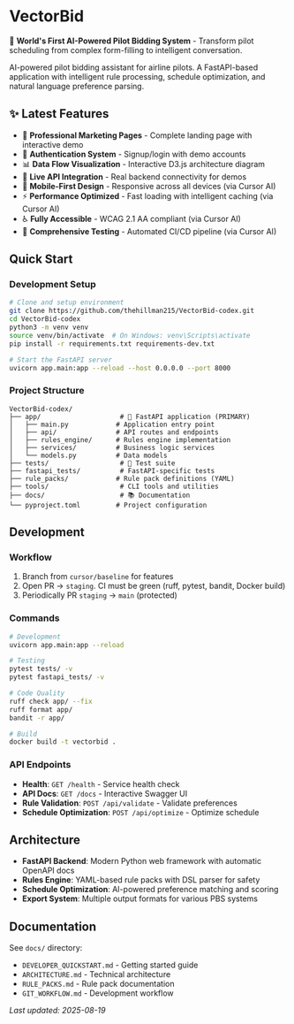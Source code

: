 # VectorBid

🚀 **World's First AI-Powered Pilot Bidding System** - Transform pilot scheduling from complex form-filling to intelligent conversation.

AI-powered pilot bidding assistant for airline pilots. A FastAPI-based application with intelligent rule processing, schedule optimization, and natural language preference parsing.

## ✨ Latest Features
- 🎨 **Professional Marketing Pages** - Complete landing page with interactive demo
- 🔐 **Authentication System** - Signup/login with demo accounts  
- 📊 **Data Flow Visualization** - Interactive D3.js architecture diagram
- 🤖 **Live API Integration** - Real backend connectivity for demos
- 📱 **Mobile-First Design** - Responsive across all devices (via Cursor AI)
- ⚡ **Performance Optimized** - Fast loading with intelligent caching (via Cursor AI)
- ♿ **Fully Accessible** - WCAG 2.1 AA compliant (via Cursor AI)
- 🧪 **Comprehensive Testing** - Automated CI/CD pipeline (via Cursor AI)

## Quick Start

### Development Setup
```bash
# Clone and setup environment
git clone https://github.com/thehillman215/VectorBid-codex.git
cd VectorBid-codex
python3 -m venv venv
source venv/bin/activate  # On Windows: venv\Scripts\activate
pip install -r requirements.txt requirements-dev.txt

# Start the FastAPI server
uvicorn app.main:app --reload --host 0.0.0.0 --port 8000
```

### Project Structure
```
VectorBid-codex/
├── app/                    # 🚀 FastAPI application (PRIMARY)
│   ├── main.py            # Application entry point
│   ├── api/               # API routes and endpoints
│   ├── rules_engine/      # Rules engine implementation
│   ├── services/          # Business logic services
│   └── models.py          # Data models
├── tests/                  # 🧪 Test suite
├── fastapi_tests/          # FastAPI-specific tests
├── rule_packs/            # Rule pack definitions (YAML)
├── tools/                  # CLI tools and utilities
├── docs/                   # 📚 Documentation
└── pyproject.toml         # Project configuration
```

## Development

### Workflow
1) Branch from `cursor/baseline` for features
2) Open PR → `staging`. CI must be green (ruff, pytest, bandit, Docker build)
3) Periodically PR `staging` → `main` (protected)

### Commands
```bash
# Development
uvicorn app.main:app --reload

# Testing
pytest tests/ -v
pytest fastapi_tests/ -v

# Code Quality
ruff check app/ --fix
ruff format app/
bandit -r app/

# Build
docker build -t vectorbid .
```

### API Endpoints
- **Health**: `GET /health` - Service health check
- **API Docs**: `GET /docs` - Interactive Swagger UI
- **Rule Validation**: `POST /api/validate` - Validate preferences
- **Schedule Optimization**: `POST /api/optimize` - Optimize schedule

## Architecture

- **FastAPI Backend**: Modern Python web framework with automatic OpenAPI docs
- **Rules Engine**: YAML-based rule packs with DSL parser for safety
- **Schedule Optimization**: AI-powered preference matching and scoring
- **Export System**: Multiple output formats for various PBS systems

## Documentation

See `docs/` directory:
- `DEVELOPER_QUICKSTART.md` - Getting started guide
- `ARCHITECTURE.md` - Technical architecture
- `RULE_PACKS.md` - Rule pack documentation  
- `GIT_WORKFLOW.md` - Development workflow

_Last updated: 2025-08-19_
